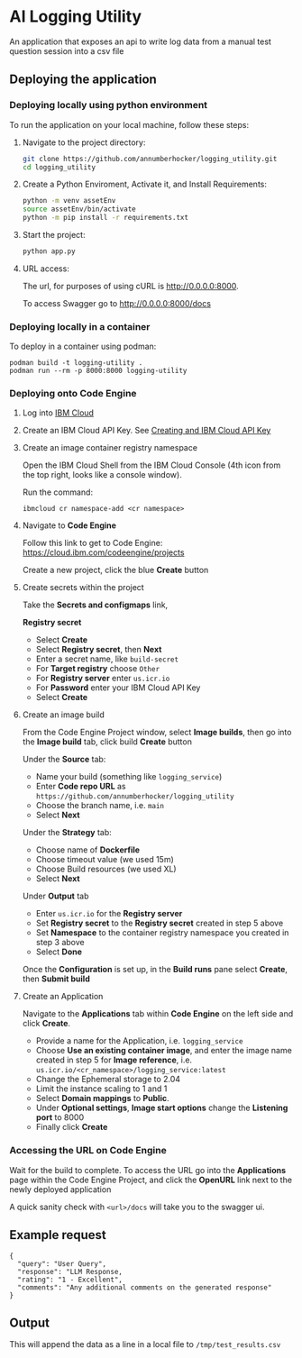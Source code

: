 # AI Logging Utility
An application that exposes an api to write log data from a manual test question session into a csv file

## Deploying the application

### Deploying locally using python environment

To run the application on your local machine, follow these steps:

1. Navigate to the project directory:

    ```bash
    git clone https://github.com/annumberhocker/logging_utility.git
    cd logging_utility
    ```

3. Create a Python Enviroment, Activate it, and Install Requirements:

    ```bash
    python -m venv assetEnv
    source assetEnv/bin/activate
    python -m pip install -r requirements.txt
     ```

4. Start the project:

    ```bash
    python app.py
    ```

5. URL access:

    The url, for purposes of using cURL is http://0.0.0.0:8000.

    To access Swagger go to http://0.0.0.0:8000/docs
### Deploying locally in a container

To deploy in a container using podman: 
```
podman build -t logging-utility .
podman run --rm -p 8000:8000 logging-utility
```

### Deploying onto Code Engine
1. Log into [IBM Cloud](cloud.ibm.com)

2. Create an IBM Cloud API Key.  See [Creating and IBM Cloud API Key](https://www.ibm.com/docs/en/app-connect/container?topic=servers-creating-cloud-api-key)

3. Create an image container registry namespace

    Open the IBM Cloud Shell from the IBM Cloud Console (4th icon from the top right, looks like a console window).
    
    Run the command:
    ```
    ibmcloud cr namespace-add <cr namespace>
    ```
    
3. Navigate to **Code Engine**

    Follow this link to get to Code Engine: https://cloud.ibm.com/codeengine/projects

    Create a new project, click the blue **Create** button

4. Create secrets within the project

    Take the **Secrets and configmaps** link, 
    
    **Registry secret**
    - Select **Create**
    - Select **Registry secret**, then **Next**
    - Enter a secret name, like `build-secret`
    - For **Target registry** choose `Other`
    - For **Registry server** enter `us.icr.io`
    - For **Password** enter your IBM Cloud API Key 
    - Select **Create**

5. Create an image build
    
    From the Code Engine Project window, select **Image builds**, then go into the **Image build** tab, click build **Create** button
    
    Under the **Source** tab:
    - Name your build (something like `logging_service`)
    - Enter **Code repo URL**  as `https://github.com/annumberhocker/logging_utility`
    - Choose the branch name, i.e. `main`
    - Select **Next**

    Under the **Strategy** tab:
    - Choose name of **Dockerfile**
    - Choose timeout value (we used 15m)
    - Choose Build resources (we used XL)
    - Select **Next**

    Under **Output** tab
    - Enter `us.icr.io` for the **Registry server**
    - Set **Registry secret** to the **Registry secret** created in step 5 above
    - Set **Namespace** to the container registry namespace you created in step 3 above
    - Select **Done**

    Once the **Configuration** is set up, in the **Build runs** pane select **Create**, then **Submit build**

6. Create an Application

    Navigate to the **Applications** tab within **Code Engine** on the left side and click **Create**.

    - Provide a name for the Application, i.e. `logging_service`
    - Choose **Use an existing container image**, and enter the image name created in step 5 for **Image reference**, i.e. `us.icr.io/<cr_namespace>/logging_service:latest`
    - Change the Ephemeral storage to 2.04
    - Limit the instance scaling to 1 and 1
    - Select **Domain mappings** to **Public**.
    - Under **Optional settings**, **Image start options** change the **Listening port** to 8000
    - Finally click **Create**

### Accessing the URL on Code Engine

Wait for the build to complete. To access the URL go into the **Applications** page within the Code Engine Project, and click the **OpenURL** link next to the newly deployed application

A quick sanity check with `<url>/docs` will take you to the swagger ui. 

## Example request
```
{
  "query": "User Query",
  "response": "LLM Response,
  "rating": "1 - Excellent",
  "comments": "Any additional comments on the generated response"
}
```
## Output

This will append the data as a line in a local file to `/tmp/test_results.csv`


